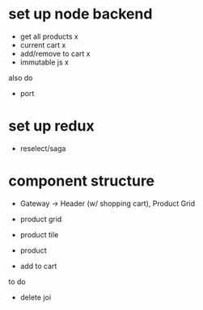 # set up node backend
* get all products x
* current cart x 
* add/remove to cart x 
* immutable js  x

also do
* port

# set up redux
* reselect/saga 

# component structure
* Gateway -> Header (w/ shopping cart), Product Grid 
* product grid
* product tile
* product


* add to cart



to do
* delete joi